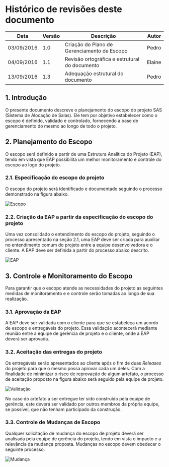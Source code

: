 # Histórico de revisões deste documento

|Data       |Versão|Descrição     |Autor  |
|-----------|------|--------------|-------|
| 03/09/2016| 1.0  | Criação do Plano de Gerenciamento de Escopo| Pedro|
| 04/09/2016| 1.1  | Revisão ortográfica e estrutural do documento| Elaine|
| 13/09/2016| 1.3  | Adequação estrutural do documento|Pedro|

## 1. Introdução
O presente documento descreve o planejamento do escopo do projeto SAS (Sistema de Alocação de Salas). Ele tem por objetivo estabelecer como o escopo é definido, validado e controlado, fornecendo a base de gerenciamento do mesmo ao longo de todo o projeto.

## 2. Planejamento do Escopo
O escopo será definido a partir de uma Estrutura Analítica do Projeto (EAP), tendo em vista que EAP possibilita um melhor monitoramento e controle do escopo ao logo do projeto.

### 2.1. Especificação do escopo do projeto
O escopo do projeto será identificado e documentado seguindo o processo demonstrado na figura abaixo.

![Escopo](https://raw.githubusercontent.com/wiki/fga-gpp-mds/2016.2-SAS_FGA/img/definicao_escopo.png) 

### 2.2. Criação da EAP a partir da especificação do escopo do projeto
Uma vez consolidado o entendimento do escopo do projeto, seguindo o processo apresentado na seção 2.1, uma EAP deve ser criada para auxiliar no entendimento comum do projeto entre a equipe desenvolvedora e o cliente.
A EAP deve ser definida a partir do processo abaixo descrito.

![EAP](https://raw.githubusercontent.com/wiki/fga-gpp-mds/2016.2-SAS_FGA/img/definicao_eap.png) 

## 3. Controle e Monitoramento do Escopo
Para garantir que o escopo atende as necessidades do projeto as seguintes medidas de monitoramento e e controle serão tomadas ao longo de sua realização.

### 3.1. Aprovação da EAP
A EAP deve ser validada com o cliente para que se estabeleça um acordo de escopo e entregáveis do projeto.
Essa validação acontecerá mediante reunião entre a equipe de gerência de projeto e o cliente, onde a EAP deverá ser aprovada.

### 3.2. Aceitação das entregas do projeto
Os entregáveis serão apresentados ao cliente após o fim de duas _Releases_ do projeto para que o mesmo possa aprovar cada um deles. Com a finalidade de minimizar o risco de reprovação de algum artefato, o processo de aceitação proposto na figura abaixo será seguido pela equipe de projeto.

![Validação](https://raw.githubusercontent.com/wiki/fga-gpp-mds/2016.2-SAS_FGA/img/validacao.png) 

No caso do artefato a ser entregue ter sido construído pela equipe de gerência, este deverá ser validado por outros membros da própria equipe, se possível, que não tenham participado da construção.

### 3.3. Controle de Mudanças de Escopo
Qualquer solicitação de mudança do escopo de projeto deverá ser analisada pela equipe de gerência do projeto, tendo em vista o impacto e a relevância da mudança proposta.
Mudanças no escopo devem obedecer o seguinte processo.

![Mudança](https://raw.githubusercontent.com/wiki/fga-gpp-mds/2016.2-SAS_FGA/img/mudanca.PNG) 
